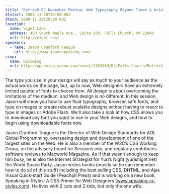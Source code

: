 ```yaml
---
title: "Refresh DC November Meetup: Web Typography Beyond Times & Arial"
dtstart: 2008-11-20T19:00:00Z
dtend: 2008-11-20T20:00:00Z
location:
  name: Viget Labs
  address: 400 South Maple Ave., Suite 200, Falls Church, VA 22046
  url: http://viget.com/
speakers:
  - name: Jason Cranford Teague
    url: http://www.jasonspeaking.com/
rsvp:
  name: Upcoming
  url: http://upcoming.yahoo.com/event/1363389/DC/Falls-Church/Refresh-DC-November-Meetup-Web-Typography-Beyond-Times-amp-Arial/Viget-Labs/
---
```


The type you use in your design will say as much to your audience as the actual words on the page, but, up to now, Web designers have an extremely limited palette of fonts to choose from. All design is about overcoming the limitations of the medium, and Web design is no different. In this session, Jason will show you how to use fluid typography, browser-safe fonts, and type on images to create robust scalable designs without having to resort to type in images or Adobe Flash. We'll also take a look at how CSS allows you to download any font you want to use in your Web designs, and how to begin using downloadable fonts now.

Jason Cranford Teague is the Director of Web Design Standards for AOL Global Programming, overseeing design and development of one of the largest sites on the Web. He is also a member of the W3C’s CSS Working Group, on the advisory board for Sessions.edu, and regularly contributes software reviews to Macworld Magazine. As if that wasn’t enough to keep him busy, he is also the Internet Strategist for Yuri’s Night (yurisnight.net) the World Space Party. Jason writes books (mostly so he can remember how to do all of this stuff) including the best selling CSS, DHTML, and Ajax Visual Quick-start Guide (Peachpit Press) and is working on a new book, Speaking in Styles: A CSS Primer for Web Designers (www.speaking-in-styles.com). He lives with 2 cats and 2 kids, but only the one wife.